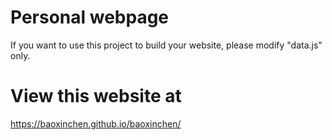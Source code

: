 # Personal webpage
If you want to use this project to build your website, please modify "data.js" only.
# View this website at
https://baoxinchen.github.io/baoxinchen/
